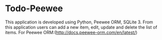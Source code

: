 # Todo-Peewee
This application is developed using Python, Peewee ORM, SQLite 3. From this application users can add a new item, edit, update and delete the list of items. For Peewee ORM:(http://docs.peewee-orm.com/en/latest/)
